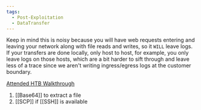 ```yaml
---
tags:
  - Post-Exploitation
  - DataTransfer
---
```


Keep in mind this is noisy because you will have web requests entering and leaving your network along with file reads and writes, so it `WILL` leave logs. If your transfers are done locally, only host to host, for example, you only leave logs on those hosts, which are a bit harder to sift through and leave less of a trace since we aren't writing ingress/egress logs at the customer boundary.

[Attended HTB Walkthrough](https://hackso.me/attended-htb-walkthrough/)


1. [[Base64]] to extract a file
2. [[SCP]] if [[SSH]] is available


